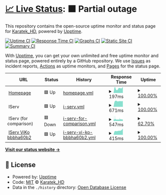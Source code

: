 # [📈 Live Status](https://KaratekHD.github.io/status): <!--live status--> **🟧 Partial outage**

This repository contains the open-source uptime monitor and status page for [Karatek_HD](karatek.net), powered by [Upptime](https://github.com/upptime/upptime).

[![Uptime CI](https://github.com/koj-co/upptime/workflows/Uptime%20CI/badge.svg)](https://github.com/koj-co/upptime/actions?query=workflow%3A%22Uptime+CI%22)
[![Response Time CI](https://github.com/koj-co/upptime/workflows/Response%20Time%20CI/badge.svg)](https://github.com/koj-co/upptime/actions?query=workflow%3A%22Response+Time+CI%22)
[![Graphs CI](https://github.com/koj-co/upptime/workflows/Graphs%20CI/badge.svg)](https://github.com/koj-co/upptime/actions?query=workflow%3A%22Graphs+CI%22)
[![Static Site CI](https://github.com/koj-co/upptime/workflows/Static%20Site%20CI/badge.svg)](https://github.com/koj-co/upptime/actions?query=workflow%3A%22Static+Site+CI%22)
[![Summary CI](https://github.com/koj-co/upptime/workflows/Summary%20CI/badge.svg)](https://github.com/koj-co/upptime/actions?query=workflow%3A%22Summary+CI%22)

With [Upptime](https://upptime.js.org), you can get your own unlimited and free uptime monitor and status page, powered entirely by a GitHub repository. We use [Issues](https://github.com/KaratekHD/status/issues) as incident reports, [Actions](https://github.com/KaratekHD/status/actions) as uptime monitors, and [Pages](https://KaratekHD.github.io/status) for the status page.

<!--start: status pages-->
<!-- This summary is generated by Upptime (https://github.com/upptime/upptime) -->
<!-- Do not edit this manually, your changes will be overwritten -->
<!-- prettier-ignore -->
| URL | Status | History | Response Time | Uptime |
| --- | ------ | ------- | ------------- | ------ |
| <img alt="" src="https://favicons.githubusercontent.com/karatek.net" height="13"> [Homepage](https://karatek.net) | 🟩 Up | [homepage.yml](https://github.com/KaratekHD/status/commits/HEAD/history/homepage.yml) | <details><summary><img alt="Response time graph" src="./graphs/homepage/response-time-week.png" height="20"> 197ms</summary><br><a href="https://uptime.karatek.systems/history/homepage"><img alt="Response time 216" src="https://img.shields.io/endpoint?url=https%3A%2F%2Fraw.githubusercontent.com%2FKaratekHD%2Fstatus%2FHEAD%2Fapi%2Fhomepage%2Fresponse-time.json"></a><br><a href="https://uptime.karatek.systems/history/homepage"><img alt="24-hour response time 260" src="https://img.shields.io/endpoint?url=https%3A%2F%2Fraw.githubusercontent.com%2FKaratekHD%2Fstatus%2FHEAD%2Fapi%2Fhomepage%2Fresponse-time-day.json"></a><br><a href="https://uptime.karatek.systems/history/homepage"><img alt="7-day response time 197" src="https://img.shields.io/endpoint?url=https%3A%2F%2Fraw.githubusercontent.com%2FKaratekHD%2Fstatus%2FHEAD%2Fapi%2Fhomepage%2Fresponse-time-week.json"></a><br><a href="https://uptime.karatek.systems/history/homepage"><img alt="30-day response time 212" src="https://img.shields.io/endpoint?url=https%3A%2F%2Fraw.githubusercontent.com%2FKaratekHD%2Fstatus%2FHEAD%2Fapi%2Fhomepage%2Fresponse-time-month.json"></a><br><a href="https://uptime.karatek.systems/history/homepage"><img alt="1-year response time 216" src="https://img.shields.io/endpoint?url=https%3A%2F%2Fraw.githubusercontent.com%2FKaratekHD%2Fstatus%2FHEAD%2Fapi%2Fhomepage%2Fresponse-time-year.json"></a></details> | <details><summary><a href="https://uptime.karatek.systems/history/homepage">100.00%</a></summary><a href="https://uptime.karatek.systems/history/homepage"><img alt="All-time uptime 100.00%" src="https://img.shields.io/endpoint?url=https%3A%2F%2Fraw.githubusercontent.com%2FKaratekHD%2Fstatus%2FHEAD%2Fapi%2Fhomepage%2Fuptime.json"></a><br><a href="https://uptime.karatek.systems/history/homepage"><img alt="24-hour uptime 100.00%" src="https://img.shields.io/endpoint?url=https%3A%2F%2Fraw.githubusercontent.com%2FKaratekHD%2Fstatus%2FHEAD%2Fapi%2Fhomepage%2Fuptime-day.json"></a><br><a href="https://uptime.karatek.systems/history/homepage"><img alt="7-day uptime 100.00%" src="https://img.shields.io/endpoint?url=https%3A%2F%2Fraw.githubusercontent.com%2FKaratekHD%2Fstatus%2FHEAD%2Fapi%2Fhomepage%2Fuptime-week.json"></a><br><a href="https://uptime.karatek.systems/history/homepage"><img alt="30-day uptime 100.00%" src="https://img.shields.io/endpoint?url=https%3A%2F%2Fraw.githubusercontent.com%2FKaratekHD%2Fstatus%2FHEAD%2Fapi%2Fhomepage%2Fuptime-month.json"></a><br><a href="https://uptime.karatek.systems/history/homepage"><img alt="1-year uptime 100.00%" src="https://img.shields.io/endpoint?url=https%3A%2F%2Fraw.githubusercontent.com%2FKaratekHD%2Fstatus%2FHEAD%2Fapi%2Fhomepage%2Fuptime-year.json"></a></details>
| <img alt="" src="https://iserv.de/user/sites/iserv/themes/iserv/images/favicon.ico" height="13"> IServ | 🟩 Up | [i-serv.yml](https://github.com/KaratekHD/status/commits/HEAD/history/i-serv.yml) | <details><summary><img alt="Response time graph" src="./graphs/i-serv/response-time-week.png" height="20"> 671ms</summary><br><a href="https://uptime.karatek.systems/history/i-serv"><img alt="Response time 647" src="https://img.shields.io/endpoint?url=https%3A%2F%2Fraw.githubusercontent.com%2FKaratekHD%2Fstatus%2FHEAD%2Fapi%2Fi-serv%2Fresponse-time.json"></a><br><a href="https://uptime.karatek.systems/history/i-serv"><img alt="24-hour response time 783" src="https://img.shields.io/endpoint?url=https%3A%2F%2Fraw.githubusercontent.com%2FKaratekHD%2Fstatus%2FHEAD%2Fapi%2Fi-serv%2Fresponse-time-day.json"></a><br><a href="https://uptime.karatek.systems/history/i-serv"><img alt="7-day response time 671" src="https://img.shields.io/endpoint?url=https%3A%2F%2Fraw.githubusercontent.com%2FKaratekHD%2Fstatus%2FHEAD%2Fapi%2Fi-serv%2Fresponse-time-week.json"></a><br><a href="https://uptime.karatek.systems/history/i-serv"><img alt="30-day response time 633" src="https://img.shields.io/endpoint?url=https%3A%2F%2Fraw.githubusercontent.com%2FKaratekHD%2Fstatus%2FHEAD%2Fapi%2Fi-serv%2Fresponse-time-month.json"></a><br><a href="https://uptime.karatek.systems/history/i-serv"><img alt="1-year response time 647" src="https://img.shields.io/endpoint?url=https%3A%2F%2Fraw.githubusercontent.com%2FKaratekHD%2Fstatus%2FHEAD%2Fapi%2Fi-serv%2Fresponse-time-year.json"></a></details> | <details><summary><a href="https://uptime.karatek.systems/history/i-serv">100.00%</a></summary><a href="https://uptime.karatek.systems/history/i-serv"><img alt="All-time uptime 99.96%" src="https://img.shields.io/endpoint?url=https%3A%2F%2Fraw.githubusercontent.com%2FKaratekHD%2Fstatus%2FHEAD%2Fapi%2Fi-serv%2Fuptime.json"></a><br><a href="https://uptime.karatek.systems/history/i-serv"><img alt="24-hour uptime 100.00%" src="https://img.shields.io/endpoint?url=https%3A%2F%2Fraw.githubusercontent.com%2FKaratekHD%2Fstatus%2FHEAD%2Fapi%2Fi-serv%2Fuptime-day.json"></a><br><a href="https://uptime.karatek.systems/history/i-serv"><img alt="7-day uptime 100.00%" src="https://img.shields.io/endpoint?url=https%3A%2F%2Fraw.githubusercontent.com%2FKaratekHD%2Fstatus%2FHEAD%2Fapi%2Fi-serv%2Fuptime-week.json"></a><br><a href="https://uptime.karatek.systems/history/i-serv"><img alt="30-day uptime 100.00%" src="https://img.shields.io/endpoint?url=https%3A%2F%2Fraw.githubusercontent.com%2FKaratekHD%2Fstatus%2FHEAD%2Fapi%2Fi-serv%2Fuptime-month.json"></a><br><a href="https://uptime.karatek.systems/history/i-serv"><img alt="1-year uptime 99.96%" src="https://img.shields.io/endpoint?url=https%3A%2F%2Fraw.githubusercontent.com%2FKaratekHD%2Fstatus%2FHEAD%2Fapi%2Fi-serv%2Fuptime-year.json"></a></details>
| <img alt="" src="https://iserv.de/user/sites/iserv/themes/iserv/images/favicon.ico" height="13"> IServ (for comparison) | 🟥 Down | [i-serv-for-comparison.yml](https://github.com/KaratekHD/status/commits/HEAD/history/i-serv-for-comparison.yml) | <details><summary><img alt="Response time graph" src="./graphs/i-serv-for-comparison/response-time-week.png" height="20"> 547ms</summary><br><a href="https://uptime.karatek.systems/history/i-serv-for-comparison"><img alt="Response time 543" src="https://img.shields.io/endpoint?url=https%3A%2F%2Fraw.githubusercontent.com%2FKaratekHD%2Fstatus%2FHEAD%2Fapi%2Fi-serv-for-comparison%2Fresponse-time.json"></a><br><a href="https://uptime.karatek.systems/history/i-serv-for-comparison"><img alt="24-hour response time 503" src="https://img.shields.io/endpoint?url=https%3A%2F%2Fraw.githubusercontent.com%2FKaratekHD%2Fstatus%2FHEAD%2Fapi%2Fi-serv-for-comparison%2Fresponse-time-day.json"></a><br><a href="https://uptime.karatek.systems/history/i-serv-for-comparison"><img alt="7-day response time 547" src="https://img.shields.io/endpoint?url=https%3A%2F%2Fraw.githubusercontent.com%2FKaratekHD%2Fstatus%2FHEAD%2Fapi%2Fi-serv-for-comparison%2Fresponse-time-week.json"></a><br><a href="https://uptime.karatek.systems/history/i-serv-for-comparison"><img alt="30-day response time 543" src="https://img.shields.io/endpoint?url=https%3A%2F%2Fraw.githubusercontent.com%2FKaratekHD%2Fstatus%2FHEAD%2Fapi%2Fi-serv-for-comparison%2Fresponse-time-month.json"></a><br><a href="https://uptime.karatek.systems/history/i-serv-for-comparison"><img alt="1-year response time 543" src="https://img.shields.io/endpoint?url=https%3A%2F%2Fraw.githubusercontent.com%2FKaratekHD%2Fstatus%2FHEAD%2Fapi%2Fi-serv-for-comparison%2Fresponse-time-year.json"></a></details> | <details><summary><a href="https://uptime.karatek.systems/history/i-serv-for-comparison">62.70%</a></summary><a href="https://uptime.karatek.systems/history/i-serv-for-comparison"><img alt="All-time uptime 73.96%" src="https://img.shields.io/endpoint?url=https%3A%2F%2Fraw.githubusercontent.com%2FKaratekHD%2Fstatus%2FHEAD%2Fapi%2Fi-serv-for-comparison%2Fuptime.json"></a><br><a href="https://uptime.karatek.systems/history/i-serv-for-comparison"><img alt="24-hour uptime 55.13%" src="https://img.shields.io/endpoint?url=https%3A%2F%2Fraw.githubusercontent.com%2FKaratekHD%2Fstatus%2FHEAD%2Fapi%2Fi-serv-for-comparison%2Fuptime-day.json"></a><br><a href="https://uptime.karatek.systems/history/i-serv-for-comparison"><img alt="7-day uptime 62.70%" src="https://img.shields.io/endpoint?url=https%3A%2F%2Fraw.githubusercontent.com%2FKaratekHD%2Fstatus%2FHEAD%2Fapi%2Fi-serv-for-comparison%2Fuptime-week.json"></a><br><a href="https://uptime.karatek.systems/history/i-serv-for-comparison"><img alt="30-day uptime 73.96%" src="https://img.shields.io/endpoint?url=https%3A%2F%2Fraw.githubusercontent.com%2FKaratekHD%2Fstatus%2FHEAD%2Fapi%2Fi-serv-for-comparison%2Fuptime-month.json"></a><br><a href="https://uptime.karatek.systems/history/i-serv-for-comparison"><img alt="1-year uptime 73.96%" src="https://img.shields.io/endpoint?url=https%3A%2F%2Fraw.githubusercontent.com%2FKaratekHD%2Fstatus%2FHEAD%2Fapi%2Fi-serv-for-comparison%2Fuptime-year.json"></a></details>
| <img alt="" src="https://iserv.de/user/sites/iserv/themes/iserv/images/favicon.ico" height="13"> [IServ ViKo bbbha60b2](https://bbbha60b2.videoconference.iserv.eu) | 🟩 Up | [i-serv-vi-ko-bbbha60b2.yml](https://github.com/KaratekHD/status/commits/HEAD/history/i-serv-vi-ko-bbbha60b2.yml) | <details><summary><img alt="Response time graph" src="./graphs/i-serv-vi-ko-bbbha60b2/response-time-week.png" height="20"> 415ms</summary><br><a href="https://uptime.karatek.systems/history/i-serv-vi-ko-bbbha60b2"><img alt="Response time 415" src="https://img.shields.io/endpoint?url=https%3A%2F%2Fraw.githubusercontent.com%2FKaratekHD%2Fstatus%2FHEAD%2Fapi%2Fi-serv-vi-ko-bbbha60b2%2Fresponse-time.json"></a><br><a href="https://uptime.karatek.systems/history/i-serv-vi-ko-bbbha60b2"><img alt="24-hour response time 415" src="https://img.shields.io/endpoint?url=https%3A%2F%2Fraw.githubusercontent.com%2FKaratekHD%2Fstatus%2FHEAD%2Fapi%2Fi-serv-vi-ko-bbbha60b2%2Fresponse-time-day.json"></a><br><a href="https://uptime.karatek.systems/history/i-serv-vi-ko-bbbha60b2"><img alt="7-day response time 415" src="https://img.shields.io/endpoint?url=https%3A%2F%2Fraw.githubusercontent.com%2FKaratekHD%2Fstatus%2FHEAD%2Fapi%2Fi-serv-vi-ko-bbbha60b2%2Fresponse-time-week.json"></a><br><a href="https://uptime.karatek.systems/history/i-serv-vi-ko-bbbha60b2"><img alt="30-day response time 415" src="https://img.shields.io/endpoint?url=https%3A%2F%2Fraw.githubusercontent.com%2FKaratekHD%2Fstatus%2FHEAD%2Fapi%2Fi-serv-vi-ko-bbbha60b2%2Fresponse-time-month.json"></a><br><a href="https://uptime.karatek.systems/history/i-serv-vi-ko-bbbha60b2"><img alt="1-year response time 415" src="https://img.shields.io/endpoint?url=https%3A%2F%2Fraw.githubusercontent.com%2FKaratekHD%2Fstatus%2FHEAD%2Fapi%2Fi-serv-vi-ko-bbbha60b2%2Fresponse-time-year.json"></a></details> | <details><summary><a href="https://uptime.karatek.systems/history/i-serv-vi-ko-bbbha60b2">100.00%</a></summary><a href="https://uptime.karatek.systems/history/i-serv-vi-ko-bbbha60b2"><img alt="All-time uptime 100.00%" src="https://img.shields.io/endpoint?url=https%3A%2F%2Fraw.githubusercontent.com%2FKaratekHD%2Fstatus%2FHEAD%2Fapi%2Fi-serv-vi-ko-bbbha60b2%2Fuptime.json"></a><br><a href="https://uptime.karatek.systems/history/i-serv-vi-ko-bbbha60b2"><img alt="24-hour uptime 100.00%" src="https://img.shields.io/endpoint?url=https%3A%2F%2Fraw.githubusercontent.com%2FKaratekHD%2Fstatus%2FHEAD%2Fapi%2Fi-serv-vi-ko-bbbha60b2%2Fuptime-day.json"></a><br><a href="https://uptime.karatek.systems/history/i-serv-vi-ko-bbbha60b2"><img alt="7-day uptime 100.00%" src="https://img.shields.io/endpoint?url=https%3A%2F%2Fraw.githubusercontent.com%2FKaratekHD%2Fstatus%2FHEAD%2Fapi%2Fi-serv-vi-ko-bbbha60b2%2Fuptime-week.json"></a><br><a href="https://uptime.karatek.systems/history/i-serv-vi-ko-bbbha60b2"><img alt="30-day uptime 100.00%" src="https://img.shields.io/endpoint?url=https%3A%2F%2Fraw.githubusercontent.com%2FKaratekHD%2Fstatus%2FHEAD%2Fapi%2Fi-serv-vi-ko-bbbha60b2%2Fuptime-month.json"></a><br><a href="https://uptime.karatek.systems/history/i-serv-vi-ko-bbbha60b2"><img alt="1-year uptime 100.00%" src="https://img.shields.io/endpoint?url=https%3A%2F%2Fraw.githubusercontent.com%2FKaratekHD%2Fstatus%2FHEAD%2Fapi%2Fi-serv-vi-ko-bbbha60b2%2Fuptime-year.json"></a></details>

<!--end: status pages-->

[**Visit our status website →**](https://KaratekHD.github.io/status)

## 📄 License

- Powered by: [Upptime](https://github.com/upptime/upptime)
- Code: [MIT](./LICENSE) © [Karatek_HD](karatek.net)
- Data in the `./history` directory: [Open Database License](https://opendatacommons.org/licenses/odbl/1-0/)
